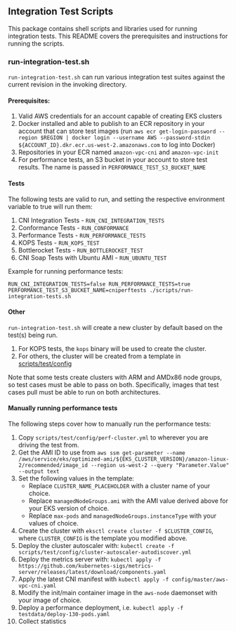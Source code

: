## Integration Test Scripts

This package contains shell scripts and libraries used for running integration tests.
This README covers the prerequisites and instructions for running the scripts.

### run-integration-test.sh

`run-integration-test.sh` can run various integration test suites against the current revision in the invoking directory. 

#### Prerequisites:
1. Valid AWS credentials for an account capable of creating EKS clusters
2. Docker installed and able to publish to an ECR repository in your account that can store test images
(run `aws ecr get-login-password --region $REGION | docker login --username AWS --password-stdin ${ACCOUNT_ID}.dkr.ecr.us-west-2.amazonaws.com` to log into Docker)
3. Repositories in your ECR named `amazon-vpc-cni` and `amazon-vpc-init`
4. For performance tests, an S3 bucket in your account to store test results. The name is passed in `PERFORMANCE_TEST_S3_BUCKET_NAME` 

#### Tests
The following tests are valid to run, and setting the respective environment variable to true will run them:
1. CNI Integration Tests - `RUN_CNI_INTEGRATION_TESTS`
2. Conformance Tests - `RUN_CONFORMANCE`
3. Performance Tests - `RUN_PERFORMANCE_TESTS`
4. KOPS Tests - `RUN_KOPS_TEST`
5. Bottlerocket Tests - `RUN_BOTTLEROCKET_TEST`
6. CNI Soap Tests with Ubuntu AMI - `RUN_UBUNTU_TEST`

Example for running performance tests:
```
RUN_CNI_INTEGRATION_TESTS=false RUN_PERFORMANCE_TESTS=true PERFORMANCE_TEST_S3_BUCKET_NAME=cniperftests ./scripts/run-integration-tests.sh
```

#### Other
`run-integration-test.sh` will create a new cluster by default based on the test(s) being run.
1. For KOPS tests, the `kops` binary will be used to create the cluster.
2. For others, the cluster will be created from a template in [scripts/test/config](https://github.com/aws/amazon-vpc-cni-k8s/tree/master/scripts/test/config) 

Note that some tests create clusters with ARM and AMDx86 node groups, so test cases must be able to pass on both. Specifically, images that test cases pull must be able to run on both architectures.

#### Manually running performance tests
The following steps cover how to manually run the performance tests:

1. Copy `scripts/test/config/perf-cluster.yml` to wherever you are driving the test from.
2. Get the AMI ID to use from `aws ssm get-parameter --name /aws/service/eks/optimized-ami/${EKS_CLUSTER_VERSION}/amazon-linux-2/recommended/image_id --region us-west-2 --query "Parameter.Value" --output text`
3. Set the following values in the template:
    - Replace `CLUSTER_NAME_PLACEHOLDER` with a cluster name of your choice.
    - Replace `managedNodeGroups.ami` with the AMI value derived above for your EKS version of choice.
    - Replace `max-pods` and `managedNodeGroups.instanceType` with your values of choice. 
4. Create the cluster with `eksctl create cluster -f $CLUSTER_CONFIG`, where `CLUSTER_CONFIG` is the template you modified above.
5. Deploy the cluster autoscaler with: `kubectl create -f scripts/test/config/cluster-autoscaler-autodiscover.yml`
6. Deploy the metrics server with: `kubectl apply -f https://github.com/kubernetes-sigs/metrics-server/releases/latest/download/components.yaml`
7. Apply the latest CNI manifest with `kubectl apply -f config/master/aws-vpc-cni.yaml`
8. Modify the init/main container image in the `aws-node` daemonset with your image of choice.
9. Deploy a performance deployment, i.e. `kubectl apply -f testdata/deploy-130-pods.yaml`
10. Collect statistics
